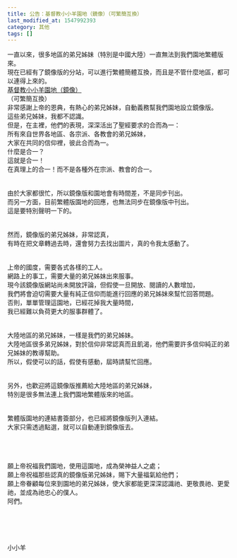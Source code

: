 ```yaml
---
title: 公告：基督教小小羊園地（鏡像）（可繁簡互換）
last_modified_at: 1547992393
category: 其他
tags: []
---
```


一直以來，很多地區的弟兄姊妹（特別是中國大陸）一直無法到我們園地繁體版來。<br>現在已經有了鏡像版的分站，可以進行繁體簡體互換，而且是不管什麼地區，都可以連得上來的。<br><a href="http://www.xiaoxiaoyang.net" target="_blank">基督教小小羊園地（鏡像）</a><br>（可繁簡互換）<br><!--more-->非常感謝上帝的恩典，有熱心的弟兄姊妹，自動義務幫我們園地設立鏡像版。<br>這些弟兄姊妹，我都不認識。<br>但是，在主裡，他們的表現，深深活出了聖經要求的合而為一：<br>所有來自世界各地區、各宗派、各教會的弟兄姊妹，<br>大家在共同的信仰裡，彼此合而為一。<br>什麼是合一？<br>這就是合一！<br>在真理上的合一！而不是各種外在宗派、教會的合一。<br><br><br>由於大家都很忙，所以鏡像版和園地會有時間差，不是同步刊出。<br>而另一方面，目前繁體版園地的回應，也無法同步在鏡像版中刊出。<br>這是要特別聲明一下的。<br><br><br>然而，鏡像版的弟兄姊妹，非常認真，<br>有時在把文章轉過去時，還會努力去找出圖片，真的令我太感動了。<br><br><br>上帝的國度，需要各式各樣的工人。<br>網路上的事工，需要大量的弟兄姊妹出來服事。<br>現今該鏡像版網站尚未開放評論，但假使一旦開放、閱讀的人數增加，<br>我們將會迫切需要大量有純正信仰而能進行回應的弟兄姊妹來幫忙回答問題。<br>否則，單單管理這園地，已經花掉我大量時間，<br>我已經難以負荷更大的服事群體了。<br><br><br>大陸地區的弟兄姊妹，一樣是我們的弟兄姊妹。<br>大陸地區很多弟兄姊妹，對於信仰非常認真而且飢渴，他們需要許多信仰純正的弟兄姊妹的教導幫助。<br>所以，假使可以的話，假使有感動，屆時請幫忙回應。<br><br><br>另外，也歡迎將這鏡像版推薦給大陸地區的弟兄姊妹，<br>特別是很多無法連上我們園地繁體版來的地區。<br><br><br>繁體版園地的連結書簽部分，也已經將鏡像版列入連結。<br>大家只需透過點選，就可以自動連到鏡像版去。<br><br><br><br><br>願上帝祝福我們園地，使用這園地，成為榮神益人之處；<br>願上帝祝福那些認真的鏡像版弟兄姊妹，賜下大量福氣給他們；<br>願上帝眷顧每位來到園地的弟兄姊妹，使大家都能更深深認識祂、更敬畏祂、更愛祂，並成為祂忠心的僕人。<br>阿們。<br><br><br><br><br><br>小小羊
